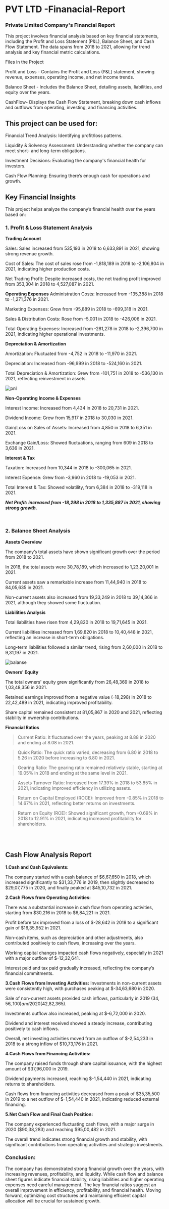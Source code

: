 # PVT LTD -Finanacial-Report
### Private Limited Company's Financial Report

This project involves financial analysis based on key financial statements, including the Profit and Loss Statement (P&L), Balance Sheet, and Cash Flow Statement. The data spans from 2018 to 2021, allowing for trend analysis and key financial metric calculations.




Files in the Project

Profit and Loss - Contains the Profit and Loss (P&L) statement, showing revenue, expenses, operating income, and net income trends.

Balance Sheet - Includes the Balance Sheet, detailing assets, liabilities, and equity over the years.

CashFlow- Displays the Cash Flow Statement, breaking down cash inflows and outflows from operating, investing, and financing activities.


## This project can be used for:

Financial Trend Analysis: Identifying profit/loss patterns.

Liquidity & Solvency Assessment: Understanding whether the company can meet short- and long-term obligations.

Investment Decisions: Evaluating the company's financial health for investors.

Cash Flow Planning: Ensuring there’s enough cash for operations and growth.

## Key Financial Insights

This project helps analyze the company’s financial health over the years based on:

### 1. Profit & Loss Statement Analysis

**Trading Account**

Sales: Sales increased from 535,193 in 2018 to 6,633,891 in 2021, showing strong revenue growth.

Cost of Sales: The cost of sales rose from -1,818,189 in 2018 to -2,106,804 in 2021, indicating higher production costs.

Net Trading Profit: Despite increased costs, the net trading profit improved from 353,304 in 2018 to 4,527,087 in 2021.

**Operating Expenses**
Administration Costs: Increased from -135,388 in 2018 to -1,271,376 in 2021.

Marketing Expenses: Grew from -95,889 in 2018 to -699,318 in 2021.

Sales & Distribution Costs: Rose from -5,001 in 2018 to -426,006 in 2021.

Total Operating Expenses: Increased from -281,278 in 2018 to -2,396,700 in 2021, indicating higher operational investments.

**Depreciation & Amortization**

Amortization: Fluctuated from -4,752 in 2018 to -11,970 in 2021.

Depreciation: Increased from -96,999 in 2018 to -524,160 in 2021.

Total Depreciation & Amortization: Grew from -101,751 in 2018 to -536,130 in 2021, reflecting reinvestment in assets.


![pnl](https://github.com/user-attachments/assets/79d44e66-cdbb-419f-9e97-3145d9082fb4)

**Non-Operating Income & Expenses**

Interest Income: Increased from 4,434 in 2018 to 20,731 in 2021.

Dividend Income: Grew from 15,917 in 2018 to 30,030 in 2021.

Gain/Loss on Sales of Assets: Increased from 4,850 in 2018 to 6,351 in 2021.

Exchange Gain/Loss: Showed fluctuations, ranging from 609 in 2018 to 3,636 in 2021.

**Interest & Tax**

Taxation: Increased from 10,344 in 2018 to -300,065 in 2021.

Interest Expense: Grew from -3,960 in 2018 to -19,053 in 2021.

Total Interest & Tax: Showed volatility, from 6,384 in 2018 to -319,118 in 2021.

***Net Profit: increased from -18,298 in 2018 to 1,335,887 in 2021, showing strong growth.***

</br>

### 2. Balance Sheet Analysis

**Assets Overview**

The company’s total assets have shown significant growth over the period from 2018 to 2021.

In 2018, the total assets were 30,78,189, which increased to 1,23,20,001 in 2021.

Current assets saw a remarkable increase from 11,44,940 in 2018 to 84,05,635 in 2021.

Non-current assets also increased from 19,33,249 in 2018 to 39,14,366 in 2021, although they showed some fluctuation.

**Liabilities Analysis**

Total liabilities have risen from 4,29,820 in 2018 to 19,71,645 in 2021.

Current liabilities increased from 1,69,820 in 2018 to 10,40,448 in 2021, reflecting an increase in short-term obligations.

Long-term liabilities followed a similar trend, rising from 2,60,000 in 2018 to 9,31,197 in 2021.

![balanse](https://github.com/user-attachments/assets/6584158e-0ffe-42b7-977b-6b42341b157a)


**Owners' Equity**

The total owners' equity grew significantly from 26,48,369 in 2018 to 1,03,48,356 in 2021.

Retained earnings improved from a negative value (-18,298) in 2018 to 22,42,489 in 2021, indicating improved profitability.

Share capital remained consistent at 81,05,867 in 2020 and 2021, reflecting stability in ownership contributions.

**Financial Ratios**

> Current Ratio: It fluctuated over the years, peaking at 8.88 in 2020 and ending at 8.08 in 2021.

> Quick Ratio: The quick ratio varied, decreasing from 6.80 in 2018 to 5.26 in 2020 before increasing to 6.80 in 2021.

> Gearing Ratio: The gearing ratio remained relatively stable, starting at 19.05% in 2018 and ending at the same level in 2021.

> Assets Turnover Ratio: Increased from 17.39% in 2018 to 53.85% in 2021, indicating improved efficiency in utilizing assets.

> Return on Capital Employed (ROCE): Improved from -0.85% in 2018 to 14.67% in 2021, reflecting better returns on investments.

> Return on Equity (ROE): Showed significant growth, from -0.69% in 2018 to 12.91% in 2021, indicating increased profitability for shareholders.

<br></br>
## Cash Flow Analysis Report


**1.Cash and Cash Equivalents:**

The company started with a cash balance of $6,67,650 in 2018, which increased significantly to $31,33,776 in 2019, then slightly decreased to $29,07,775 in 2020, and finally peaked at $45,10,732 in 2021.

**2.Cash Flows from Operating Activities:**

There was a substantial increase in cash flow from operating activities, starting from $30,216 in 2018 to $6,84,221 in 2021.

Profit before tax improved from a loss of $-28,642 in 2018 to a significant gain of $16,35,952 in 2021.

Non-cash items, such as depreciation and other adjustments, also contributed positively to cash flows, increasing over the years.

Working capital changes impacted cash flows negatively, especially in 2021 with a major outflow of $-12,32,641.

Interest paid and tax paid gradually increased, reflecting the company’s financial commitments.

**3.Cash Flows from Investing Activities:**
Investments in non-current assets were consistently high, with purchases peaking at $-34,63,680 in 2020.

Sale of non-current assets provided cash inflows, particularly in 2019 ($34,56,100) and 2020 ($42,82,365).

Investments outflow also increased, peaking at $-6,72,000 in 2020.

Dividend and interest received showed a steady increase, contributing positively to cash inflows.

Overall, net investing activities moved from an outflow of $-2,54,233 in 2018 to a strong inflow of $10,73,176 in 2021.

**4.Cash Flows from Financing Activities:**

The company raised funds through share capital issuance, with the highest amount of $37,96,000 in 2019.

Dividend payments increased, reaching $-1,54,440 in 2021, indicating returns to shareholders.

Cash flows from financing activities decreased from a peak of $35,35,500 in 2019 to a net outflow of $-1,54,440 in 2021, indicating reduced external financing.

**5.Net Cash Flow and Final Cash Position:**

The company experienced fluctuating cash flows, with a major surge in 2020 ($90,38,283) and reaching $95,00,482 in 2021.

The overall trend indicates strong financial growth and stability, with significant contributions from operating activities and strategic investments.

### Conclusion:
The company has demonstrated strong financial growth over the years, with increasing revenues, profitability, and liquidity. While cash flow and balance sheet figures indicate financial stability, rising liabilities and higher operating expenses need careful management. The key financial ratios suggest an overall improvement in efficiency, profitability, and financial health. Moving forward, optimizing cost structures and maintaining efficient capital allocation will be crucial for sustained growth.



